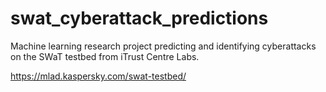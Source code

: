 # swat_cyberattack_predictions
Machine learning research project predicting and identifying cyberattacks on the SWaT testbed from iTrust Centre Labs.

https://mlad.kaspersky.com/swat-testbed/
